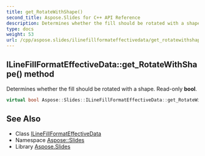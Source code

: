 ```yaml
---
title: get_RotateWithShape()
second_title: Aspose.Slides for C++ API Reference
description: Determines whether the fill should be rotated with a shape. Read-only bool.
type: docs
weight: 53
url: /cpp/aspose.slides/ilinefillformateffectivedata/get_rotatewithshape/
---
```

## ILineFillFormatEffectiveData::get_RotateWithShape() method


Determines whether the fill should be rotated with a shape. Read-only **bool**.

```cpp
virtual bool Aspose::Slides::ILineFillFormatEffectiveData::get_RotateWithShape()=0
```

## See Also

* Class [ILineFillFormatEffectiveData](./)
* Namespace [Aspose::Slides](../)
* Library [Aspose.Slides](../../)